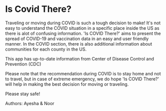 # Is Covid There?

Traveling or moving during COVID is such a tough decision to make! It's not easy to understand the COVID situation in a specific place inside the US as there is alot of confusing information. 'Is COVID There?' aims to present the spread of COVID-19 and vaccination data in an easy and user friendly manner. In the COVID section, there is also additional information about communities for each county in the US.

This app has up-to-date information from Center of Disease Control and Prevention (CDC)

Please note that the recommendation during COVID is to stay home and not to travel, but in case of extreme emergency, we do hope 'Is COVID There?' will help in making the best decision for moving or traveling.

Please stay safe!

Authors: Ayesha & Noor